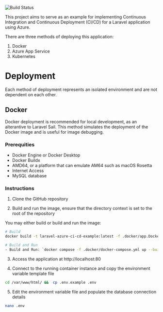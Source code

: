 ![Build Status](https://github.com/felpsey/laravel-azure-ci-cd-example/actions/workflows/build.yml/badge.svg)

This project aims to serve as an example for implementing Continuous Integration and Continuous Deployment (CI/CD) for a Laravel application using Azure.

There are three methods of deploying this application:

1. Docker
2. Azure App Service
3. Kubernetes

# Deployment

Each method of deployment represents an isolated environment and are not dependent on each other.

## Docker

Docker deployment is recommended for local development, as an alterantive to Laravel Sail. This method simulates the deployment of the Docker image and is useful for image debugging.

### Prerequities

- Docker Engine or Docker Desktop
- Docker Buildx
- AMD64, or a platform that can emulate AM64 such as macOS Rosetta
- Internet Access
- MySQL database

### Instructions

1. Clone the GitHub repository

2. Build and run the image, ensure that the directory context is set to the root of the repository

You may either build or build and run the image:

```bash
# Build
docker build -t laravel-azure-ci-cd-example:latest -f .docker/app.Dockerfile .
```

```bash
# Build and Run
- Build and Run: `docker compose -f .docker/docker-compose.yml up --build`
```

3. Access the application at http://localhost:80

4. Connect to the running container instance and copy the environment variable template file

```bash
cd /var/www/html/ &&  cp .env.example .env
```

5. Edit the environment variable file and populate the database connection details

```bash
nano .env
```